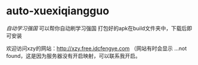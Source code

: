 # auto-xuexiqiangguo
*自动学习强国*
可以帮你自动刷学习强国
打包好的apk在build文件夹中，下载后即可安装

欢迎访问xzy的网站：http://xzy.free.idcfengye.com （网站有时会显示 ...not found，这是因为服务器没有开启映射，可以联系我开启。
